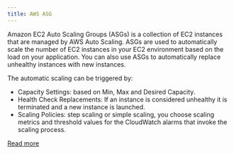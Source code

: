 ```yaml
---
title: AWS ASG
---
```


Amazon EC2 Auto Scaling Groups (ASGs) is a collection of EC2 instances that are managed by AWS Auto Scaling. ASGs are used to automatically scale the number of EC2 instances in your EC2 environment based on the load on your application. You can also use ASGs to automatically replace unhealthy instances with new instances.


The automatic scaling can be triggered by:
- Capacity Settings: based on Min, Max and Desired Capacity.
- Health Check Replacements: If an instance is considered unhealthy it is terminated and a new instance is launched.
- Scaling Policies: step scaling or simple scaling, you choose scaling metrics and threshold values for the CloudWatch alarms that invoke the scaling process.

[Read more](https://docs.aws.amazon.com/autoscaling/ec2/userguide/as-scaling-simple-step.html)